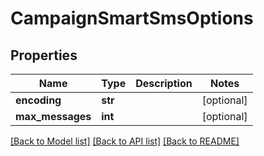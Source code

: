 # CampaignSmartSmsOptions

## Properties
Name | Type | Description | Notes
------------ | ------------- | ------------- | -------------
**encoding** | **str** |  | [optional] 
**max_messages** | **int** |  | [optional] 

[[Back to Model list]](../README.md#documentation-for-models) [[Back to API list]](../README.md#documentation-for-api-endpoints) [[Back to README]](../README.md)


